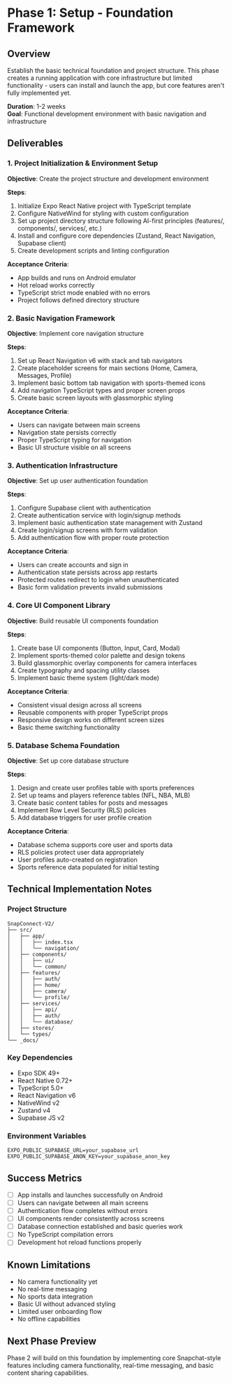 # Phase 1: Setup - Foundation Framework

## Overview
Establish the basic technical foundation and project structure. This phase creates a running application with core infrastructure but limited functionality - users can install and launch the app, but core features aren't fully implemented yet.

**Duration**: 1-2 weeks  
**Goal**: Functional development environment with basic navigation and infrastructure

## Deliverables

### 1. Project Initialization & Environment Setup
**Objective**: Create the project structure and development environment

**Steps**:
1. Initialize Expo React Native project with TypeScript template
2. Configure NativeWind for styling with custom configuration
3. Set up project directory structure following AI-first principles (features/, components/, services/, etc.)
4. Install and configure core dependencies (Zustand, React Navigation, Supabase client)
5. Create development scripts and linting configuration

**Acceptance Criteria**:
- App builds and runs on Android emulator
- Hot reload works correctly
- TypeScript strict mode enabled with no errors
- Project follows defined directory structure

### 2. Basic Navigation Framework
**Objective**: Implement core navigation structure

**Steps**:
1. Set up React Navigation v6 with stack and tab navigators
2. Create placeholder screens for main sections (Home, Camera, Messages, Profile)
3. Implement basic bottom tab navigation with sports-themed icons
4. Add navigation TypeScript types and proper screen props
5. Create basic screen layouts with glassmorphic styling

**Acceptance Criteria**:
- Users can navigate between main screens
- Navigation state persists correctly
- Proper TypeScript typing for navigation
- Basic UI structure visible on all screens

### 3. Authentication Infrastructure
**Objective**: Set up user authentication foundation

**Steps**:
1. Configure Supabase client with authentication
2. Create authentication service with login/signup methods
3. Implement basic authentication state management with Zustand
4. Create login/signup screens with form validation
5. Add authentication flow with proper route protection

**Acceptance Criteria**:
- Users can create accounts and sign in
- Authentication state persists across app restarts
- Protected routes redirect to login when unauthenticated
- Basic form validation prevents invalid submissions

### 4. Core UI Component Library
**Objective**: Build reusable UI components foundation

**Steps**:
1. Create base UI components (Button, Input, Card, Modal)
2. Implement sports-themed color palette and design tokens
3. Build glassmorphic overlay components for camera interfaces
4. Create typography and spacing utility classes
5. Implement basic theme system (light/dark mode)

**Acceptance Criteria**:
- Consistent visual design across all screens
- Reusable components with proper TypeScript props
- Responsive design works on different screen sizes
- Basic theme switching functionality

### 5. Database Schema Foundation
**Objective**: Set up core database structure

**Steps**:
1. Design and create user profiles table with sports preferences
2. Set up teams and players reference tables (NFL, NBA, MLB)
3. Create basic content tables for posts and messages
4. Implement Row Level Security (RLS) policies
5. Add database triggers for user profile creation

**Acceptance Criteria**:
- Database schema supports core user and sports data
- RLS policies protect user data appropriately
- User profiles auto-created on registration
- Sports reference data populated for initial testing

## Technical Implementation Notes

### Project Structure
```
SnapConnect-V2/
├── src/
│   ├── app/
│   │   ├── index.tsx
│   │   └── navigation/
│   ├── components/
│   │   ├── ui/
│   │   └── common/
│   ├── features/
│   │   ├── auth/
│   │   ├── home/
│   │   ├── camera/
│   │   └── profile/
│   ├── services/
│   │   ├── api/
│   │   ├── auth/
│   │   └── database/
│   ├── stores/
│   └── types/
└── _docs/
```

### Key Dependencies
- Expo SDK 49+
- React Native 0.72+
- TypeScript 5.0+
- React Navigation v6
- NativeWind v2
- Zustand v4
- Supabase JS v2

### Environment Variables
```
EXPO_PUBLIC_SUPABASE_URL=your_supabase_url
EXPO_PUBLIC_SUPABASE_ANON_KEY=your_supabase_anon_key
```

## Success Metrics
- [ ] App installs and launches successfully on Android
- [ ] Users can navigate between all main screens
- [ ] Authentication flow completes without errors
- [ ] UI components render consistently across screens
- [ ] Database connection established and basic queries work
- [ ] No TypeScript compilation errors
- [ ] Development hot reload functions properly

## Known Limitations
- No camera functionality yet
- No real-time messaging
- No sports data integration
- Basic UI without advanced styling
- Limited user onboarding flow
- No offline capabilities

## Next Phase Preview
Phase 2 will build on this foundation by implementing core Snapchat-style features including camera functionality, real-time messaging, and basic content sharing capabilities. 